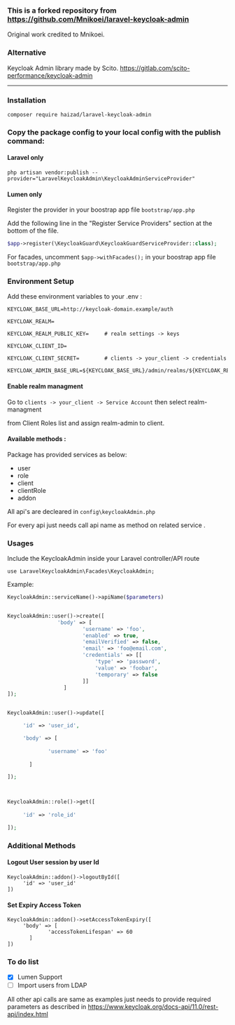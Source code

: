 ### This is a forked repository from https://github.com/Mnikoei/laravel-keycloak-admin

Original work credited to Mnikoei. 

### Alternative

Keycloak Admin library made by Scito. 
https://gitlab.com/scito-performance/keycloak-admin

--------
### Installation

```
composer require haizad/laravel-keycloak-admin
```

### Copy the package config to your local config with the publish command:

#### Laravel only
```shell
php artisan vendor:publish --provider="LaravelKeycloakAdmin\KeycloakAdminServiceProvider"
```

#### Lumen only

Register the provider in your boostrap app file ```bootstrap/app.php```

Add the following line in the "Register Service Providers"  section at the bottom of the file. 

```php
$app->register(\KeycloakGuard\KeycloakGuardServiceProvider::class);
```
For facades, uncomment ```$app->withFacades();``` in your boostrap app file ```bootstrap/app.php```

### Environment Setup

Add these environment variables to your .env :


```
KEYCLOAK_BASE_URL=http://keycloak-domain.example/auth

KEYCLOAK_REALM=                

KEYCLOAK_REALM_PUBLIC_KEY=     # realm settings -> keys 

KEYCLOAK_CLIENT_ID=            

KEYCLOAK_CLIENT_SECRET=        # clients -> your_client -> credentials 

KEYCLOAK_ADMIN_BASE_URL=${KEYCLOAK_BASE_URL}/admin/realms/${KEYCLOAK_REALM} 
```



#### Enable realm managment

Go to ```clients -> your_client -> Service Account``` then select realm-managment

from Client Roles list and assign realm-admin to client.



#### Available methods : 


Package has provided services as below:

* user
* role
* client
* clientRole
* addon




All api's are decleared in ```config\keycloakAdmin.php```
 
For every api just needs call api name as method on related service .

### Usages

Include the KeycloakAdmin inside your Laravel controller/API route
```
use LaravelKeycloakAdmin\Facades\KeycloakAdmin;
```

Example:
```php
KeycloakAdmin::serviceName()->apiName($parameters)


KeycloakAdmin::user()->create([
                'body' => [
                        'username' => 'foo',
                        'enabled' => true,
                        'emailVerified' => false,
                        'email' => 'foo@email.com',
                        'credentials' => [[
                            'type' => 'password',
                            'value' => 'foobar',
                            'temporary' => false
                        ]]
                  ]
]);


KeycloakAdmin::user()->update([

     'id' => 'user_id',

     'body' => [
             
             'username' => 'foo'
              
       ]

]);



KeycloakAdmin::role()->get([
      
     'id' => 'role_id'

]);
```

### Additional Methods 

#### Logout User session by user Id

```
KeycloakAdmin::addon()->logoutById([
     'id' => 'user_id'
])
```

#### Set Expiry Access Token

```
KeycloakAdmin::addon()->setAccessTokenExpiry([
     'body' => [
             'accessTokenLifespan' => 60
       ]
])

```

### To do list
 - [x] Lumen Support
 - [ ] Import users from LDAP

All other api calls are same as examples just needs to provide required parameters as described in https://www.keycloak.org/docs-api/11.0/rest-api/index.html
